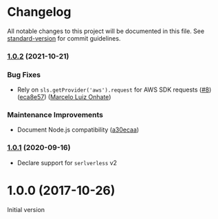 # Changelog

All notable changes to this project will be documented in this file. See [standard-version](https://github.com/conventional-changelog/standard-version) for commit guidelines.

### [1.0.2](https://github.com/medikoo/serverless-plugin-vpc-eni-cleanup/compare/v1.0.1...v1.0.2) (2021-10-21)

### Bug Fixes

- Rely on `sls.getProvider('aws').request` for AWS SDK requests ([#8](https://github.com/medikoo/serverless-plugin-vpc-eni-cleanup/issues/8)) ([eca8e57](https://github.com/medikoo/serverless-plugin-vpc-eni-cleanup/commit/eca8e57499126b10378afed5e5a82079002567ae)) ([Marcelo Luiz Onhate](https://github.com/onhate))

### Maintenance Improvements

- Document Node.js compatibility ([a30ecaa](https://github.com/medikoo/serverless-plugin-vpc-eni-cleanup/commit/a30ecaa8b9a8aa905dc0d9dca043b33a68d89249))

### [1.0.1](https://github.com/medikoo/serverless-plugin-vpc-eni-cleanup/compare/v1.0.0...v1.0.1) (2020-09-16)

- Declare support for `serlverless` v2

<a name="1.0.0"></a>

# 1.0.0 (2017-10-26)

Initial version
